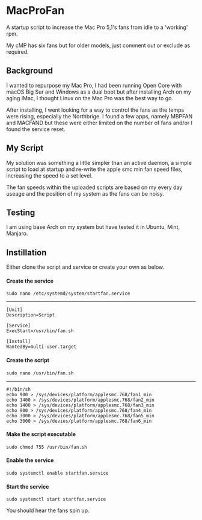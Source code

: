# MacProFan
A startup script to increase the Mac Pro 5,1's fans from idle to a 'working' rpm.

My cMP has six fans but for older models, just comment out or exclude as required.

## Background
I wanted to repurpose my Mac Pro, I had been running Open Core with macOS Big Sur and Windows as a dual boot but after installing Arch on my aging iMac, I thought Linux on the Mac Pro was the best way to go.

After installing, I went looking for a way to control the fans as the temps were rising, especially the Northbrige. I found a few apps, namely MBPFAN and MACFAND but these were either limited on the number of fans and/or I found the service reset.

## My Script
My solution was something a little simpler than an active daemon, a simple script to load at startup and re-write the apple smc min fan speed files, increasing the speed to a set level. 

The fan speeds within the uploaded scripts are based on my every day useage and the position of my system as the fans can be noisy.

## Testing
I am using base Arch on my system but have tested it in Ubuntu, Mint, Manjaro. 

## Instillation
Either clone the script and service or create your own as below.


#### Create the service

    sudo nano /etc/systemd/system/startfan.service
---
    
    [Unit]
    Description=Script

    [Service]
    ExecStart=/usr/bin/fan.sh

    [Install]
    WantedBy=multi-user.target

#### Create the script

    sudo nano /usr/bin/fan.sh
---
    #!/bin/sh
    echo 900 > /sys/devices/platform/applesmc.768/fan1_min
    echo 1400 > /sys/devices/platform/applesmc.768/fan2_min
    echo 1400 > /sys/devices/platform/applesmc.768/fan3_min
    echo 900 > /sys/devices/platform/applesmc.768/fan4_min
    echo 3000 > /sys/devices/platform/applesmc.768/fan5_min
    echo 3000 > /sys/devies/platform/applesmc.768/fan6_min

#### Make the script executable

    sudo chmod 755 /usr/bin/fan.sh

#### Enable the service

    sudo systemctl enable startfan.service

#### Start the service

    sudo systemctl start startfan.service

You should hear the fans spin up. 
